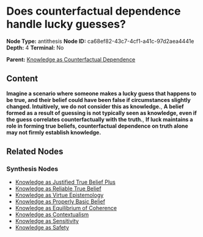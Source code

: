 # Does counterfactual dependence handle lucky guesses?

**Node Type:** antithesis
**Node ID:** ca68ef82-43c7-4cf1-a41c-97d2aea4441e
**Depth:** 4
**Terminal:** No

**Parent:** [Knowledge as Counterfactual Dependence](knowledge-as-counterfactual-dependence-synthesis-f3125824-fd46-42f4-ab3a-b8c13b855a7f.md)

## Content

**Imagine a scenario where someone makes a lucky guess that happens to be true, and their belief could have been false if circumstances slightly changed. Intuitively, we do not consider this as knowledge.**, **A belief formed as a result of guessing is not typically seen as knowledge, even if the guess correlates counterfactually with the truth.**, **If luck maintains a role in forming true beliefs, counterfactual dependence on truth alone may not firmly establish knowledge.**

## Related Nodes

### Synthesis Nodes

- [Knowledge as Justified True Belief Plus](knowledge-as-justified-true-belief-plus-synthesis-9aee508f-cf3f-4d43-b27a-679c6bbd2ae5.md)
- [Knowledge as Reliable True Belief](knowledge-as-reliable-true-belief-synthesis-3d053b50-fa56-43a7-bf28-9ec8636152c0.md)
- [Knowledge as Virtue Epistemology](knowledge-as-virtue-epistemology-synthesis-b03afa8b-7b99-4686-9ea7-37866b46e0d6.md)
- [Knowledge as Properly Basic Belief](knowledge-as-properly-basic-belief-synthesis-f7d4d54d-6b28-4a44-98b4-1defc3df4d0c.md)
- [Knowledge as Equilibrium of Coherence](knowledge-as-equilibrium-of-coherence-synthesis-5135bb35-ef70-4b81-92a0-75823c47faf2.md)
- [Knowledge as Contextualism](knowledge-as-contextualism-synthesis-f0990660-9115-4b7e-8b4c-4bd741cbd516.md)
- [Knowledge as Sensitivity](knowledge-as-sensitivity-synthesis-d4956d36-4dc7-4ed7-a6fd-f19321fe2418.md)
- [Knowledge as Safety](knowledge-as-safety-synthesis-b72e8b40-17b4-4b29-8064-73a6419519ad.md)
